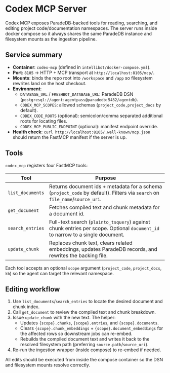 # Codex MCP Server

Codex MCP exposes ParadeDB-backed tools for reading, searching, and editing project code/documentation namespaces. The server runs inside docker compose so it always shares the same ParadeDB instance and filesystem mounts as the ingestion pipeline.

## Service summary
- **Container**: `codex-mcp` (defined in `intellibot/docker-compose.yml`).
- **Port**: `8105` → HTTP + MCP transport at `http://localhost:8105/mcp/`.
- **Mounts**: binds the repo root into `/workspace` and `/app` so filesystem rewrites land on the host checkout.
- **Environment**:
  - `DATABASE_URL` / `FRESHBOT_DATABASE_URL`: ParadeDB DSN (`postgresql://agent:agentpass@paradedb:5432/agentdb`).
  - `CODEX_MCP_SCOPES`: allowed schemas (`project_code,project_docs` by default).
  - `CODEX_CODE_ROOTS` (optional): semicolon/comma separated additional roots for locating files.
  - `CODEX_MCP_PUBLIC_ENDPOINT` (optional): manifest endpoint override.
- **Health check**: `curl http://localhost:8105/.well-known/mcp.json` should return the FastMCP manifest if the server is up.

## Tools
`codex_mcp` registers four FastMCP tools:

| Tool | Purpose |
|------|---------|
| `list_documents` | Returns document ids + metadata for a schema (`project_code` by default). Filters via `search` on `file_name`/`source_uri`. |
| `get_document` | Fetches compiled text and chunk metadata for a document id. |
| `search_entries` | Full-text search (`plainto_tsquery`) against chunk entries per scope. Optional `document_id` to narrow to a single document. |
| `update_chunk` | Replaces chunk text, clears related embeddings, updates ParadeDB records, and rewrites the backing file. |

Each tool accepts an optional `scope` argument (`project_code`, `project_docs`, `kb`) so the agent can target the relevant namespace.

## Editing workflow
1. Use `list_documents`/`search_entries` to locate the desired document and chunk index.
2. Call `get_document` to review the compiled text and chunk breakdown.
3. Issue `update_chunk` with the new text. The helper:
   - Updates `{scope}.chunks`, `{scope}.entries`, and `{scope}.documents`.
   - Clears `{scope}.chunk_embeddings` + `{scope}.document_embeddings` for the affected rows so downstream jobs can re-embed.
   - Rebuilds the compiled document text and writes it back to the resolved filesystem path (preferring `source.path`/`source_uri`).
4. Re-run the ingestion wrapper (inside compose) to re-embed if needed.

All edits should be executed from inside the compose container so the DSN and filesystem mounts resolve correctly.

